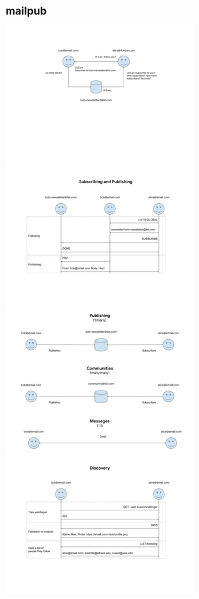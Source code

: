 # mailpub

![](static/mailpub1.svg)
![](static/mailpub2.svg)
![](static/mailpub3.svg)
![](static/mailpub4.svg)
